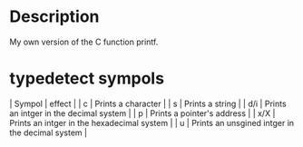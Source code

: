 # Description
My own version of the C function printf.
# typedetect sympols
| Sympol |   effect |
|   c    | Prints a character |
|   s    | Prints a string    |
|  d/i   | Prints an intger in the decimal system |
|   p    | Prints a pointer's address |
|  x/X   | Prints an intger in the hexadecimal system |
|   u    | Prints an unsgined intger in the decimal system | 
